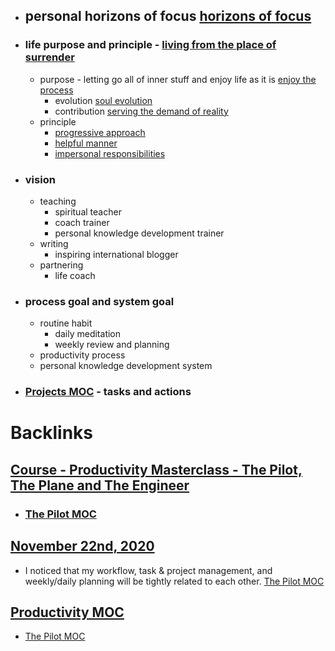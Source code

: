 - ## personal horizons of focus [horizons of focus](<horizons of focus.md>)
- ### life purpose and principle - [living from the place of surrender](<living from the place of surrender.md>) 
    - purpose - letting go all of inner stuff and enjoy life as it is [enjoy the process](<enjoy the process.md>)
        - evolution [soul evolution](<soul evolution.md>)
        - contribution [serving the demand of reality](<serving the demand of reality.md>)
    - principle 
        - [progressive approach](<progressive approach.md>)
        - [helpful manner](<helpful manner.md>)
        - [impersonal responsibilities](<impersonal responsibilities.md>)
- ### vision 
    - teaching
        - spiritual teacher
        - coach trainer
        - personal knowledge development trainer
    - writing
        - inspiring international blogger
    - partnering
        - life coach
- ### process goal and system goal
    - routine habit 
        - daily meditation
        - weekly review and planning
    - productivity process
    - personal knowledge development system
- ### [Projects MOC](<Projects MOC.md>) - tasks and actions

# Backlinks
## [Course - Productivity Masterclass - The Pilot, The Plane and The Engineer](<Course - Productivity Masterclass - The Pilot, The Plane and The Engineer.md>)
- ### [The Pilot MOC](<The Pilot MOC.md>)

## [November 22nd, 2020](<November 22nd, 2020.md>)
- I noticed that my workflow, task & project management, and weekly/daily planning will be tightly related to each other. [The Pilot MOC](<The Pilot MOC.md>)

## [Productivity MOC](<Productivity MOC.md>)
- [The Pilot MOC](<The Pilot MOC.md>)

